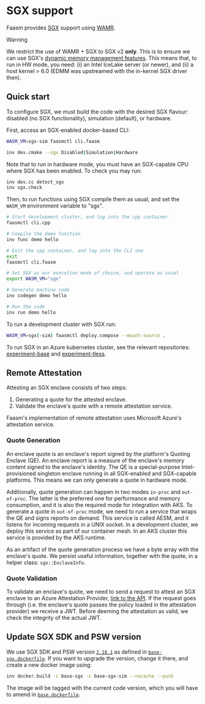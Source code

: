 # SGX support

Faasm provides
[SGX](https://software.intel.com/content/www/us/en/develop/topics/software-guard-extensions.html)
support using [WAMR](https://github.com/bytecodealliance/wasm-micro-runtime).

> [!WARNING]
> We restrict the use of WAMR + SGX to SGX v2 **only**. This is to ensure we
> can use SGX's [dynamic memory management features](https://github.com/intel/sgx-emm).
> This means that, to run in HW mode, you need: (i) an Intel IceLake server
> (or newer), and (ii) a host kernel > 6.0 (EDMM was upstreamed with the
> in-kernel SGX driver then).

## Quick start

To configure SGX, we must build the code with the desired SGX flavour: disabled
(no SGX functionality), simulation (default), or hardware.

First, access an SGX-enabled docker-based CLI:

```bash
WASM_VM=sgx-sim faasmctl cli.faasm
```

```bash
inv dev.cmake --sgx Disabled|Simulation|Hardware
```

Note that to run in hardware mode, you must have an SGX-capable CPU where
SGX has been enabled. To check you may run:

```bash
inv dev.cc detect_sgx
inv sgx.check
```

Then, to run functions using SGX compile them as usual, and set the `WASM_VM`
environment variable to "sgx".

```bash
# Start development cluster, and log into the cpp container
faasmctl cli.cpp

# Compile the demo function
inv func demo hello

# Exit the cpp container, and log into the CLI one
exit
faasmctl cli.faasm

# Set SGX as our execution mode of choice, and operate as usual
export WASM_VM="sgx"

# Generate machine code
inv codegen demo hello

# Run the code
inv run demo hello
```

To run a development cluster with SGX run:

```bash
WASM_VM=sgx(-sim) faasmctl deploy.compose --mount-source .
```

To run SGX in an Azure kubernetes cluster, see the relevant repositories:
[experiment-base](https://github.com/faasm/experiment-base) and
[experiment-tless](https://github.com/faasm/experiment-tless).

## Remote Attestation

Attesting an SGX enclave consists of two steps:
1. Generating a quote for the attested enclave.
2. Validate the enclave's quote with a remote attestation service.

Faasm's implementation of remote attestation uses Microsoft Azure's attestation
service.

### Quote Generation

An enclave quote is an enclave's report signed by the platform's Quoting Enclave
(QE). An enclave report is a measure of the enclave's memory content signed to
the enclave's identity. The QE is a special-purpose Intel-provisioned singleton
enclave running in all SGX-enabled and SGX-capable platforms. This means we can
only generate a quote in hardware mode.

Additionally, quote generation can happen in two modes `in-proc` and
`out-of-proc`. The latter is the preferred one for performance and memory
consumption, and it is also the required mode for integration with AKS. To
generate a quote in `out-of-proc` mode, we need to run a service that wraps the
QE and signs reports on demand. This service is called AESM, and it listens for
incoming requests in a UNIX socket. In a development cluster, we deploy this
service as part of our container mesh. In an AKS cluster this service is
provided by the AKS runtime.

As an artifact of the quote generation process we have a byte array with the
enclave's quote. We persist useful information, together with the quote, in a
helper class: `sgx::EnclaveInfo`.

### Quote Validation

To validate an enclave's quote, we need to send a request to attest an SGX
enclave to an Azure Attestation Provider,
[link to the API](https://docs.microsoft.com/en-us/rest/api/attestation/attestation/attest-sgx-enclave).
If the request goes through (i.e. the enclave's quote passes the policy loaded
in the attestation provider) we receive a JWT. Before deeming the attestation
as valid, we check the integrity of the actual JWT.

## Update SGX SDK and PSW version

We use SGX SDK and PSW version [`2.18.1`](https://github.com/intel/linux-sgx/tree/sgx_2.18.1)
as defined in [`base-sgx.dockerfile`](https://github.com/faasm/faasm/blob/main/docker/base-sgx.dockerfile).
If you want to upgrade the version, change it there, and create a new docker
image using:

```bash
inv docker.build -c base-sgx -c base-sgx-sim --nocache --push
```

The image will be tagged with the current code version, which you will have to
amend in [`base.dockerfile`](https://github.com/faasm/faasm/blob/be3f2f73ec1120047ddabd1a50629d1b075023e6/docker/base.dockerfile#L5).

